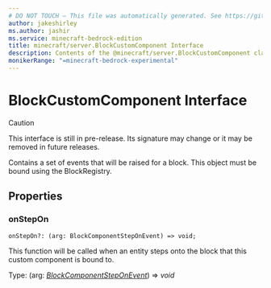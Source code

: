 ```yaml
---
# DO NOT TOUCH — This file was automatically generated. See https://github.com/mojang/minecraftapidocsgenerator to modify descriptions, examples, etc.
author: jakeshirley
ms.author: jashir
ms.service: minecraft-bedrock-edition
title: minecraft/server.BlockCustomComponent Interface
description: Contents of the @minecraft/server.BlockCustomComponent class.
monikerRange: "=minecraft-bedrock-experimental"
---
```

# BlockCustomComponent Interface

> [!CAUTION]
> This interface is still in pre-release.  Its signature may change or it may be removed in future releases.

Contains a set of events that will be raised for a block. This object must be bound using the BlockRegistry.

## Properties

### **onStepOn**
`onStepOn?: (arg: BlockComponentStepOnEvent) => void;`

This function will be called when an entity steps onto the block that this custom component is bound to.

Type: (arg: [*BlockComponentStepOnEvent*](BlockComponentStepOnEvent.md)) => *void*
